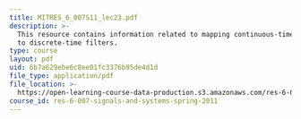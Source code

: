 ```yaml
---
title: MITRES_6_007S11_lec23.pdf
description: >-
  This resource contains information related to mapping continuous-time filters
  to discrete-time filters.
type: course
layout: pdf
uid: 6b7a629ebe6c8ee01fc3376b95de4d1d
file_type: application/pdf
file_location: >-
  https://open-learning-course-data-production.s3.amazonaws.com/res-6-007-signals-and-systems-spring-2011/6b7a629ebe6c8ee01fc3376b95de4d1d_MITRES_6_007S11_lec23.pdf
course_id: res-6-007-signals-and-systems-spring-2011
---
```


